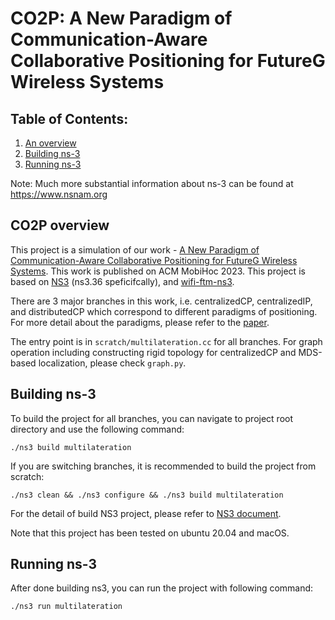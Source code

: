 
CO2P: A New Paradigm of Communication-Aware Collaborative Positioning for FutureG Wireless Systems
================================

## Table of Contents:

1) [An overview](#co2p-overview)
2) [Building ns-3](#building-ns-3)
3) [Running ns-3](#running-ns-3)


Note:  Much more substantial information about ns-3 can be found at
https://www.nsnam.org

## CO2P overview

This project is a simulation of our work - [A New Paradigm of Communication-Aware Collaborative Positioning for FutureG Wireless Systems](https://dl.acm.org/doi/10.1145/3565287.3610276). This work is published on ACM MobiHoc 2023. This project is based on [NS3](https://www.nsnam.org/) (ns3.36 speficifcally), and [wifi-ftm-ns3](https://github.com/tkn-tub/wifi-ftm-ns3).

There are 3 major branches in this work, i.e. centralizedCP, centralizedIP, and distributedCP which correspond to different paradigms of positioning. For more detail about the paradigms, please refer to the [paper](https://dl.acm.org/doi/10.1145/3565287.3610276).

The entry point is in `scratch/multilateration.cc` for all branches. For graph operation including constructing rigid topology for centralizedCP and MDS-based localization, please check `graph.py`.

## Building ns-3

To build the project for all branches, you can navigate to project root directory and use the following command:
```shell
./ns3 build multilateration
```

If you are switching branches, it is recommended to build the project from scratch:
```shell
./ns3 clean && ./ns3 configure && ./ns3 build multilateration
```

For the detail of build NS3 project, please refer to [NS3 document](https://www.nsnam.org/releases/ns-3-36/documentation/). 

Note that this project has been tested on ubuntu 20.04 and macOS.


## Running ns-3

After done building ns3, you can run the project with following command:

```shell
./ns3 run multilateration
```
